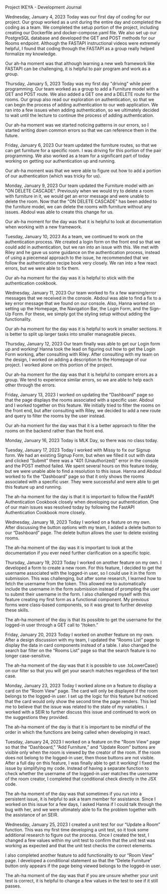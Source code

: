 Project IKEYA - Development Journal

Wednesday, January 4, 2023
Today was our first day of coding for our project. Our group worked as a unit during the entire day and completed the coding as a team. We completed the setup portion of the project, including creating our Dockerfile and docker-compose.yaml file. We also set up our PostgreSQL database and developed the GET and POST methods for our Rooms endpoint. Although the FASTAPI instructional videos were extremely helpful, I found that coding through the FASTAPI as a group really helped formalize my knowledge.

Our ah-ha moment was that although learning a new web framework like FASTAPI can be challenging, it is helpful to pair program and work as a group.

Thursday, January 5, 2023
Today was my first day "driving" while peer programming.  Our team worked as a group to add a Furniture model with a GET and POST route.  We also added a GET one and a DELETE route for the rooms.  Our group also read our exploration on authentication, so that we can begin the process of adding authentication to our web application. We ran into a few issues when adding authentication, so we ultimately decided to wait until the lecture to continue the process of adding authentication.

Our ah-ha moment was we started noticing patterns in our errors, so I started writing down common errors so that we can reference them in the future.

Friday, January 6, 2023
Our team updated the furniture routes, so that we can get furniture for a specific room.  I was driving for this portion of the pair programming. We also worked as a team for a significant part of today working on getting our authentication up and running.  

Our ah-ha moment was that we were able to figure out how to add a portion of our authentication (which was tricky for us).   

Monday, January 9, 2023
Our team updated the Furniture model with an "ON DELETE CASCADE". Previously when we would try to delete a room with furniture in it, we would get an error message and were unable to delete the room.  Now that the "ON DELETE CASCADE" has been added to the furniture model, we can delete the rooms with furniture without any issues.  Abdoul was able to create this change for us.

Our ah-ha moment for the day was that it is helpful to look at documentation when working with a new framework.

Tuesday, January 10, 2023
As a team, we continued to work on the authentication process. We created a login form on the front end so that we could add in authentication, but we ran into an issue with this. We met with Riley and he gave us some guidance on the authentication process, instead of using a piecemeal approach to the issue, he recommended that we follow the authentication recipe book very closely. We ran into a few react errors, but we were able to fix them.

Our ah-ha moment for the day was it is helpful to stick with the authentication cookbook.

Wednesday, January 11, 2023
Our team worked to fix a few warning/error messages that we received in the console.  Abdoul was able to find a fix to a key error message that we found on our console. Also, Hanna worked on setting up the Homepage, the Navigation Bar, the Login Form, and the Sign-Up Form. For these, we simply got the styling setup without adding the functionality.

Our ah-ha moment for the day was it is helpful to work in smaller sections.  It is better to split up larger tasks into smaller manageable pieces.  

Thursday, January 12, 2023
Our team finally was able to get our Login form up and working! Hanna took the lead on figuring out how to get the Login Form working, after consulting with Riley. After consulting with my team on the design, I worked on adding a description to the Homepage of our project. I worked alone on this portion of the project.  

Our ah-ha moment for the day was that it is helpful to compare errors as a group. We tend to experience similar errors, so we are able to help each other through the errors.

Friday, January 13, 2023
I worked on updating the "Dashboard" page so that the page displays the rooms associated with a specific user. Abdoul and I worked together on this feature. We initially tried to filter the rooms on the front end, but after consulting with Riley, we decided to add a new route and query to filter the rooms by the user instead.  

Our ah-ha moment for the day was that it is a better approach to filter the rooms on the backend rather than the front end.

Monday, January 16, 2023
Today is MLK Day, so there was no class today.

Tuesday, January 17, 2023
Today I worked with Missy to fix our Signup form. We had an existing Signup Form, but when we filled it out with data and clicked “Submit” there was a “401 (Unauthorized)” error in the console and the POST method failed.  We spent several hours on this feature today, but we were unable able to find a resolution to this issue.  Hanna and Abdoul worked to fix the “Dashboard” page so that it only shows the rooms associated with a specific user.  They were successful and were able to get this feature up and running. 

The ah-ha moment for the day is that it is important to follow the FastAPI Authentication Cookbook closely when developing our authentication. One of our main issues was resolved today by following the FastAPI Authentication Cookbook more closely.

Wednesday, January 18, 2023
Today I worked on a feature on my own.  After discussing the button options with my team, I added a delete button to our “Dashboard” page.  The delete button allows the user to delete existing rooms.

The ah-ha moment of the day was it is important to look at the documentation if you ever need further clarification on a specific topic.

Thursday, January 19, 2023
Today I worked on another feature on my own.  I developed a form to create a new room.  For this feature, I decided to get the username associated with the logged-in user, so I could use it in the form submission.  This was challenging, but after some research, I learned how to fetch the username from the token.  This allowed me to automatically include the username in the form submission instead of prompting the user to submit their username in the form.  I also challenged myself with this feature creating my first form as a functional component.  My previous forms were class-based components, so it was great to further develop these skills.

The ah-ha moment of the day is that its possible to get the username for the logged-in user through a GET call to “/token.”

Friday, January 20, 2023
Today I worked on another feature on my own.  After a design discussion with my team, I updated the “Rooms List” page to display the data in card components instead of a table.  I also changed the search bar filter on the “Rooms List” page so that the search feature is no longer case-sensitive.

The ah-ha moment of the day was that it is possible to use .toLowerCase() on our filter so that you will get your search matches regardless of the text case.

Monday, January 23, 2023
Today I worked alone on a feature to display a card on the “Room View” page.   The card will only be displayed if the room belongs to the logged-in user.  I set up the logic for this feature but noticed that the card would only show the second time the page renders.  This led me to believe that the issue was related to the state of my variables.  I worked with a SEIR to further discuss this issue and continued to work on the suggestions they provided.

The ah-ha moment of the day is that it is important to be mindful of the order in which the functions are being called when developing in react.

Tuesday, January 24, 2023
I worked on a feature on the "Room View" page so that the “Dashboard,” “Add Furniture,” and “Update Room” buttons are visible only when the room is viewed by the creator of the room.  If the room does not belong to the logged-in user, then those buttons are not visible.  After a full day on this feature, I was finally able to get it working!  I fixed the issue by simplifying my code.  Instead of having a separate function to check whether the username of the logged-in user matches the username of the room creator, I completed that conditional check directly in the JSX code.

The ah-ha moment of the day was that sometimes if you run into a persistent issue, it is helpful to ask a team member for assistance.  Since I worked on this issue for a few days, I asked Hanna if I could talk through the bug with her, and we were ultimately able to fix the problem together with the assistance of an SEIR.  

Wednesday, January 25, 2023
I created a unit test for our “Update a Room” function.  This was my first time developing a unit test, so it took some additional research to figure out the process.  Once I created the test, I changed a few values within my unit test to confirm that the unit test was working as expected and that the unit test checks the correct elements. 

I also completed another feature to add functionality to our “Room View” page.  I developed a conditional statement so that the “Delete Furniture” button only appears if the page being viewed belongs to the logged-in user.  

The ah-ha moment of the day was that if you are unsure whether your unit test is correct, it is helpful to change a few values in the test to see if it still passes.  